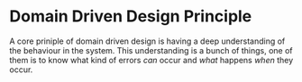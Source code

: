 # Domain Driven Design Principle

A core priniple of domain driven design is having a deep understanding of the behaviour in the system.
This understanding is a bunch of things, one of them is to know what kind of errors _can_ occur and _what_ happens _when_ they occur.
